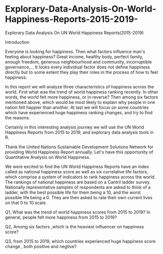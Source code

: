 # Explorary-Data-Analysis-On-World-Happiness-Reports-2015-2019-
Explorary Data Analysis On UN World Happiness Reports(2015-2019)

Introduction

Everyone is looking for happiness. Then what factors influence man's feeling about happiness? Great income, healthy body, perfect family, enough freedom, generous neighbourhood and community, incorruptible governance,... It looks every individual factor does not define happiness directly but to some extent they play their roles in the process of how to feel happiness.

In this report we will analyze three characteristics of happiness across the world. First what was the trend of world happiness ranking recently. In other words, the world felt more happiness, or in reverse? Then among six factors mentioned above, which would be most likely to explain why people in one nation felt happier than another. At last we will focus on some countries which have experienced huge happiness ranking changes, and try to find the reasons.

Certainly in this interesting analysis journey we will use the UN World Happiness Reports from 2015 to 2019, and explorary data analysis tools in R.

Thank the United Nations Sustainable Development Solutions Network for providing World Happiness Report annually. Let's have this opportunity of Quantitative Analysis on World Happiness.

We were excited to find the UN World Happiness Reports have an index called as national happiness score  as well as six correlative life factors, which comprise a system of indicators to rank happiness across the world. The rankings of national happiness are based on a Cantril ladder survey. Nationally representative samples of respondents are asked to think of a ladder, with the best possible life for them being a 10, and the worst possible life being a 0. They are then asked to rate their own current lives on that 0 to 10 scale.




Q1, What was the trend of world happiness scores from 2015 to 2019? In general, people felt more happiness from 2015 to 2019?

Q2, Among six factors ,which is the heaviest influencer on happiness score?

Q3, from 2015 to 2019, which countries experienced huge happiness score change , both positive and negtive?
